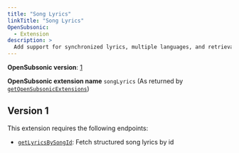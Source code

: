 ```yaml
---
title: "Song Lyrics"
linkTitle: "Song Lyrics"
OpenSubsonic:
  - Extension
description: >
  Add support for synchronized lyrics, multiple languages, and retrieval by song ID.
---
```


**OpenSubsonic version**: [1](../../opensubsonic-versions)

**OpenSubsonic extension name** `songLyrics` (As returned by [`getOpenSubsonicExtensions`](../../endpoints/getopensubsonicextensions))

## Version 1

This extension requires the following endpoints:

- [`getLyricsBySongId`](../../endpoints/getlyricsbysongid): Fetch structured song lyrics by id
